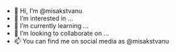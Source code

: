 - 👋 Hi, I’m @misakstvanu
- 👀 I’m interested in ...
- 🌱 I’m currently learning ...
- 💞️ I’m looking to collaborate on ...
- 📫 You can find me on social media as @misakstvanu

<!---
misakstvanu/misakstvanu is a ✨ special ✨ repository because its `README.md` (this file) appears on your GitHub profile.
You can click the Preview link to take a look at your changes.
--->
